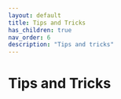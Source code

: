 ```yaml
---
layout: default
title: Tips and Tricks
has_children: true
nav_order: 6
description: "Tips and tricks"
---
```


# Tips and Tricks
